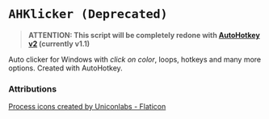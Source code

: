 # `AHKlicker (Deprecated)`

> **ATTENTION: This script will be completely redone with [AutoHotkey v2](https://www.autohotkey.com/boards/viewtopic.php?f=24&t=112989) (currently v1.1)**

Auto clicker for Windows with _click on color_, loops, hotkeys and many more options. Created with AutoHotkey.

### Attributions

[Process icons created by Uniconlabs - Flaticon](https://www.flaticon.com/free-icons/process)